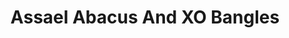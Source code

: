 ---
title: Assael Abacus And XO Bangles
description: |
  Abacus I and II bangles and cuffs were inspired by the ancient counting frame, the Pearls in these bangles slide back and forth as you move. The X & O Bangle in the center is a new addition to the Essential collection. All bangles are set in 18K Yellow Gold.
specs: |
images:
  - image_path: /uploads/assael-abacus-and-xo-bangles.jpg
_category:
order_number: 7
categories:
  - bracelets
---